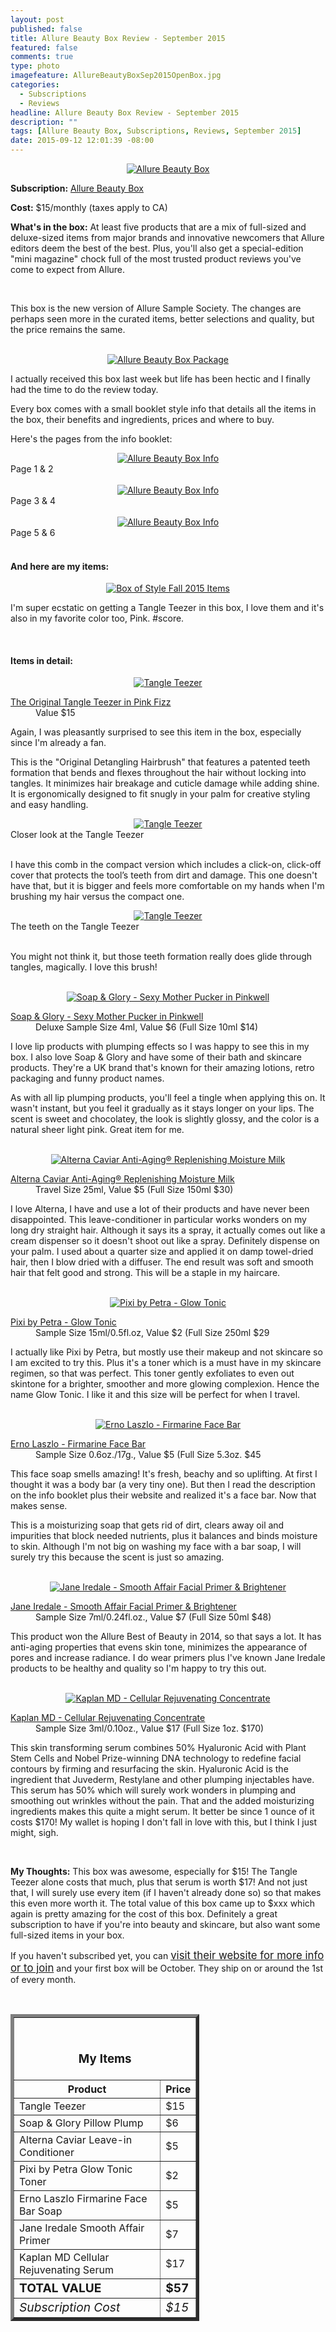 ```yaml
---
layout: post
published: false
title: Allure Beauty Box Review - September 2015
featured: false
comments: true
type: photo
imagefeature: AllureBeautyBoxSep2015OpenBox.jpg
categories: 
  - Subscriptions
  - Reviews
headline: Allure Beauty Box Review - September 2015
description: ""
tags: [Allure Beauty Box, Subscriptions, Reviews, September 2015]
date: 2015-09-12 12:01:39 -08:00
---
```


<center><a href="http://www.allure.com/beauty-products/beauty-box" target="_blank">
<img src="/images/AllureBeautyBoxSep2015Box.jpg" border="0" style="border:none;max-width:100%;" alt="Allure Beauty Box"/></a></center>
<p><b>Subscription:</b> <a href="http://www.allure.com/beauty-products/beauty-box" target="_blank">Allure Beauty Box</a></p>
<p><b>Cost:</b> $15/monthly (taxes apply to CA)</p>
<p><b>What's in the box:</b> At least five products that are a mix of full-sized and deluxe-sized items from major brands and innovative newcomers that Allure editors deem the best of the best. Plus, you'll also get a special-edition "mini magazine" chock full of the most trusted product reviews you've come to expect from Allure.</p>

<br>

<p>This box is the new version of Allure Sample Society. The changes are perhaps seen more in the curated items, better selections and quality, but the price remains the same.</p>

<br>

<center><a href="http://www.allure.com/beauty-products/beauty-box" target="_blank">
<img src="/images/AllureBeautyBoxSep2015OpenBox.jpg" border="0" style="border:none;max-width:100%;" alt="Allure Beauty Box Package"/></a></center>

<p>I actually received this box last week but life has been hectic and I finally had the time to do the review today.</p>

<p>Every box comes with a small booklet style info that details all the items in the box, their benefits and ingredients, prices and where to buy.</p>

<p>Here's the pages from the info booklet:</p>
<center><a href="http://www.allure.com/beauty-products/beauty-box" target="_blank">
<img src="/images/AllureBeautyBoxSep2015Info.jpg" border="0" style="border:none;max-width:100%;" alt="Allure Beauty Box Info"/></a></center>

<figcaption>Page 1 & 2</figcaption>

<br>

<center><a href="http://www.allure.com/beauty-products/beauty-box" target="_blank">
<img src="/images/AllureBeautyBoxSep2015Info2.jpg" border="0" style="border:none;max-width:100%;" alt="Allure Beauty Box Info"/></a></center>
<figcaption>Page 3 & 4</figcaption>

<br>

<center><a href="http://www.allure.com/beauty-products/beauty-box" target="_blank">
<img src="/images/AllureBeautyBoxSep2015Info3.jpg" border="0" style="border:none;max-width:100%;" alt="Allure Beauty Box Info"/></a></center>
<figcaption>Page 5 & 6</figcaption>

<br>

<H4>And here are my items:</H4>

<center><a href="http://www.allure.com/beauty-products/beauty-box" target="_blank">
<img src="/images/AllureBeautyBoxSep2015Items.jpg" border="0" style="border:none;max-width:100%;" alt="Box of Style Fall 2015 Items"/></a></center>

<p>I'm super ecstatic on getting a Tangle Teezer in this box, I love them and it's also in my favorite color too, Pink. #score.</p>

<br>

<H4>Items in detail:</H4>

<center><a href="http://www.allure.com/beauty-products/beauty-box" target="_blank">
<img src="/images/AllureBeautyBoxSep2015Comb.jpg" border="0" style="border:none;max-width:100%;" alt="Tangle Teezer"/></a></center>


<DL>
<DT><a href="https://www.tangleteezer.com/proddetail.php?prod=NO-HH-011012" target="_blank">The Original Tangle Teezer in Pink Fizz</a></DT>
<DD>Value $15</DD>
</DL>

<p>Again, I was pleasantly surprised to see this item in the box, especially since I'm already a fan.</p>

<p>This is the "Original Detangling Hairbrush" that features a patented teeth formation that bends and flexes throughout the hair without locking into tangles. It minimizes hair breakage and cuticle damage while adding shine. It is ergonomically designed to fit snugly in your palm for creative styling and easy handling.</p>

<center><a href="http://www.allure.com/beauty-products/beauty-box" target="_blank">
<img src="/images/AllureBeautyBoxSep2015Comb2.jpg" border="0" style="border:none;max-width:100%;" alt="Tangle Teezer"/></a></center>
<figcaption>Closer look at the Tangle Teezer</figcaption>
<br>

<p>I have this comb in the compact version which includes a click-on, click-off cover that protects the tool’s teeth from dirt and damage. This one doesn't have that, but it is bigger and feels more comfortable on my hands when I'm brushing my hair versus the compact one.</p>

<center><a href="http://www.allure.com/beauty-products/beauty-box" target="_blank">
<img src="/images/AllureBeautyBoxSep2015Comb3.jpg" border="0" style="border:none;max-width:100%;" alt="Tangle Teezer"/></a></center>
<figcaption>The teeth on the Tangle Teezer</figcaption>
<br>

<p>You might not think it, but those teeth formation really does glide through tangles, magically. I love this brush!</p>

<br>

<center><a href="http://www.allure.com/beauty-products/beauty-box" target="_blank">
<img src="/images/AllureBeautyBoxSep2015Lip.jpg" border="0" style="border:none;max-width:100%;" alt="Soap & Glory - Sexy Mother Pucker in Pinkwell"/></a></center>

<DL>
<DT><a href="http://www.soapandglory.com/us/cosmetics/sexy-mother-pucker-pillow-plump-xxl" target="_blank">Soap & Glory - Sexy Mother Pucker in Pinkwell</a></DT>
<DD>Deluxe Sample Size 4ml, Value $6 (Full Size 10ml $14)</DD>
</DL>

<p>I love lip products with plumping effects so I was happy to see this in my box. I also love Soap & Glory and have some of their bath and skincare products. They're a UK brand that's known for their amazing lotions, retro packaging and funny product names.</p>

<p>As with all lip plumping products, you'll feel a tingle when applying this on. It wasn't instant, but you feel it gradually as it stays longer on your lips. The scent is sweet and chocolatey, the look is slightly glossy, and the color is a natural sheer light pink. Great item for me.</p>

<br>

<center><a href="http://www.allure.com/beauty-products/beauty-box" target="_blank">
<img src="/images/AllureBeautyBoxSep2015Hair.jpg" border="0" style="border:none;max-width:100%;" alt="Alterna Caviar Anti-Aging® Replenishing Moisture Milk"/></a></center>

<DL>
<DT><a href="http://www.sephora.com/caviar-anti-aging-replenishing-moisture-milk-P386605" target="_blank">Alterna Caviar Anti-Aging® Replenishing Moisture Milk</a></DT>
<DD>Travel Size 25ml, Value $5 (Full Size 150ml $30)</DD>
</DL>

<p>I love Alterna, I have and use a lot of their products and have never been disappointed. This leave-conditioner in particular works wonders on my long dry straight hair. Although it says its a spray, it actually comes out like a cream dispenser so it doesn't shoot out like a spray. Definitely dispense on your palm. I used about a quarter size and applied it on damp towel-dried hair, then I blow dried with a diffuser. The end result was soft and smooth hair that felt good and strong. This will be a staple in my haircare.</p>

<br>

<center><a href="http://www.allure.com/beauty-products/beauty-box" target="_blank">
<img src="/images/AllureBeautyBoxSep2015Pixi.jpg" border="0" style="border:none;max-width:100%;" alt="Pixi by Petra - Glow Tonic"/></a></center>

<DL>
<DT><a href="http://www.pixibeauty.com/glow-tonic" target="_blank">Pixi by Petra - Glow Tonic</a></DT>
<DD>Sample Size 15ml/0.5fl.oz, Value $2 (Full Size 250ml $29</DD>
</DL>

<p>I actually like Pixi by Petra, but mostly use their makeup and not skincare so I am excited to try this. Plus it's a toner which is a must have in my skincare regimen, so that was perfect. This toner gently exfoliates to even out skintone for a brighter, smoother and more glowing complexion. Hence the name Glow Tonic. I like it and this size will be perfect for when I travel.</p>

<br>

<center><a href="http://www.allure.com/beauty-products/beauty-box" target="_blank">
<img src="/images/AllureBeautyBoxSep2015Soap.jpg" border="0" style="border:none;max-width:100%;" alt="Erno Laszlo - Firmarine Face Bar"/></a></center>

<DL>
<DT><a href="http://www.ernolaszlo.com/firmarine-face-bar.html?___store=default" target="_blank">Erno Laszlo - Firmarine Face Bar</a></DT>
<DD>Sample Size 0.6oz./17g., Value $5 (Full Size 5.3oz. $45</DD>
</DL>

<p>

<p>This face soap smells amazing! It's fresh, beachy and so uplifting. At first I thought it was a body bar (a very tiny one). But then I read the description on the info booklet plus their website and realized it's a face bar. Now that makes sense.</p>

<p>This is a moisturizing soap that gets rid of dirt, clears away oil and impurities that block needed nutrients, plus it balances and binds moisture to skin. Although I'm not big on washing my face with a bar soap, I will surely try this because the scent is just so amazing.</p>

<br>

<center><a href="http://www.allure.com/beauty-products/beauty-box" target="_blank">
<img src="/images/AllureBeautyBoxSep2015Face.jpg" border="0" style="border:none;max-width:100%;" alt="Jane Iredale - Smooth Affair Facial Primer & Brightener"/></a></center>

<DL>
<DT><a href="https://janeiredale.com/us/en/mineral-makeup/mineral-makeup-foundation/smooth-affair-facial-primer-brightener.htm" target="_blank">Jane Iredale - Smooth Affair Facial Primer & Brightener</a></DT>
<DD>Sample Size 7ml/0.24fl.oz., Value $7 (Full Size 50ml $48)</DD>
</DL>

<p>This product won the Allure Best of Beauty in 2014, so that says a lot. It has anti-aging properties that evens skin tone, minimizes the appearance of pores and increase radiance. I do wear primers plus I've known Jane Iredale products to be healthy and quality so I'm happy to try this out.</p>

<br>

<center><a href="http://www.allure.com/beauty-products/beauty-box" target="_blank">
<img src="/images/AllureBeautyBoxSep2015Kaplan.jpg" border="0" style="border:none;max-width:100%;" alt="Kaplan MD - Cellular Rejuvenating Concentrate"/></a></center>

<DL>
<DT><a href="https://janeiredale.com/us/en/mineral-makeup/mineral-makeup-foundation/smooth-affair-facial-primer-brightener.htm" target="_blank">Kaplan MD - Cellular Rejuvenating Concentrate</a></DT>
<DD>Sample Size 3ml/0.10oz., Value $17 (Full Size 1oz. $170)</DD>
</DL>

<p>This skin transforming serum combines 50% Hyaluronic Acid with Plant Stem Cells and Nobel Prize-winning DNA technology to redefine facial contours by firming and resurfacing the skin. Hyaluronic Acid is the ingredient that Juvederm, Restylane and other plumping injectables have. This serum has 50% which will surely work wonders in plumping and smoothing out wrinkles without the pain. That and the added moisturizing ingredients makes this quite a might serum. It better be since 1 ounce of it costs $170! My wallet is hoping I don't fall in love with this, but I think I just might, sigh.</p>

<br>

<p><i class="icon-exclamation-sign"></i><b> My Thoughts:</b> This box was awesome, especially for $15! The Tangle Teezer alone costs that much, plus that serum is worth $17! And not just that, I will surely use every item (if I haven't already done so) so that makes this even more worth it. The total value of this box came up to $xxx which again is pretty amazing for the cost of this box. Definitely a great subscription to have if you're into beauty and skincare, but also want some full-sized items in your box.</p>

<p>If you haven't subscribed yet, you can <a href="http://fbuy.me/cJCZ1" target="_blank"><big>visit their website for more info or to join</big></a> and your first box will be October. They ship on or around the 1st of every month.</p>

<br>

<TABLE  BORDER="5" style="width:60%">
   <TR>
      <TH COLSPAN="2">
         <H3><BR><center>My Items</center></H3>
      </TH>
   </TR>
      <TH>Product</TH>
      <TH>Price</TH>
  <TR>
      <TD>Tangle Teezer</TD>
      <TD>$15</TD>
   </TR>
   <TR>
      <TD>Soap & Glory Pillow Plump</TD>
      <TD>$6</TD>
   </TR>
    <TR>
      <TD>Alterna Caviar Leave-in Conditioner</TD>
      <TD>$5</TD>
   </TR>
    <TR>
      <TD>Pixi by Petra Glow Tonic Toner</TD>
      <TD>$2</TD>
   </TR>
    <TR>
      <TD>Erno Laszlo Firmarine Face Bar Soap</TD>
      <TD>$5</TD>
   </TR>
   <TR>
      <TD>Jane Iredale Smooth Affair Primer</TD>
      <TD>$7</TD>
   </TR>
   <TR>
      <TD>Kaplan MD Cellular Rejuvenating Serum</TD>
      <TD>$17</TD>
   </TR>
   <TR>
      <TD><b><big>TOTAL VALUE</big></b></TD>
      <TD><b><big>$57</big></b></TD>
   </TR>
   <TR>
      <TD><i><big>Subscription Cost</big></i></TD>
      <TD><i><big>$15</big></i></TD>
   </TR>
</TABLE>
